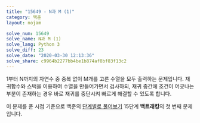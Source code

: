 ```yaml
---
title: "15649 - N과 M (1)"
category: 백준
layout: nojam

solve_num: 15649
solve_name: N과 M (1)
solve_lang: Python 3
solve_diff: 23
solve_date: "2020-03-30 12:13:36"
solve_share: c9964b2277bb4be1b874af8bf83f13c2
---
```


1부터 N까지의 자연수 중 중복 없이 M개를 고른 수열을 모두 출력하는 문제입니다. 재귀함수와 스택을 이용하여 수열을 만들어가면서 검사하되, 재귀 중간에 조건이 어긋나는 부분이 존재하는 경우 바로 재귀를 중단시켜 빠르게 해결할 수 있도록 합니다.

이 문제를 푼 시점 기준으로 백준의 [단계별로 풀어보기](http://noj.am/p/s) 15단계 **백트래킹**의 첫 번째 문제입니다.
